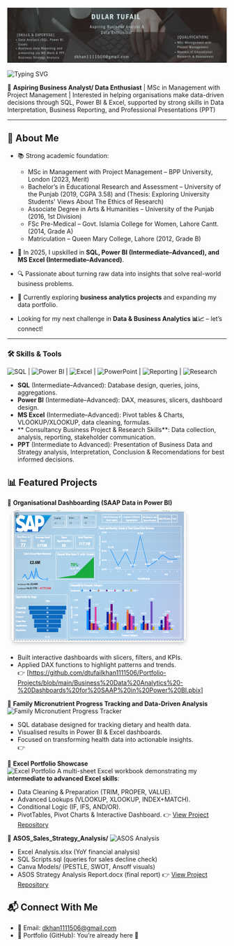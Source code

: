 <!-- Dark Header / Banner -->
![Header](https://github.com/dtufailkhan1111506/Dular-Tufail/blob/main/headergithub.jpeg)
  
![Typing SVG](https://readme-typing-svg.demolab.com?font=Fira+Code&size=22&Style=Bold&pause=1000&color=F7A8B8&width=500&lines=Hi,+I'm+Dular+Tufail+👋)

🎯 **Aspiring Business Analyst/ Data Enthusiast** | MSc in Management with Project Management | Interested in helping organisations make data-driven decisions through SQL, Power BI & Excel, supported by strong skills in Data Interpretation, Business Reporting, and Professional Presentations (PPT)

---

## 🌟 About Me  
- 📚 Strong academic foundation:  
  - MSc in Management with Project Management – BPP University, London (2023, Merit)  
  - Bachelor’s in Educational Research and Assessment – University of the Punjab (2019, CGPA 3.58)  and (Thesis: Exploring University Students' Views About The Ethics of Research)
  - Associate Degree in Arts & Humanities – University of the Punjab (2016, 1st Division)  
  - FSc Pre-Medical – Govt. Islamia College for Women, Lahore Cantt. (2014, Grade A)  
  - Matriculation – Queen Mary College, Lahore (2012, Grade B)  

- 🚀 In 2025, I upskilled in **SQL, Power BI (Intermediate–Advanced), and MS Excel (Intermediate–Advanced)**.  
- 🔍 Passionate about turning raw data into insights that solve real-world business problems.  
- 🌱 Currently exploring **business analytics projects** and expanding my data portfolio.
- Looking for my next challenge in **Data & Business Analytics 📊📈** – let’s connect!  

---

### 🛠️ Skills & Tools

![SQL](https://img.shields.io/badge/SQL-70%25-brightgreen) | ![Power BI](https://img.shields.io/badge/Power%20BI-75%25-yellow) | ![Excel](https://img.shields.io/badge/Excel-80%25-blue) |
![PowerPoint](https://img.shields.io/badge/PowerPoint-70%25-purple) | ![Reporting](https://img.shields.io/badge/Reporting-80%25-red) | ![Research](https://img.shields.io/badge/Research-75%25-green)

- **SQL** (Intermediate–Advanced): Database design, queries, joins, aggregations. 
-  **Power BI** (Intermediate–Advanced): DAX, measures, slicers, dashboard design. 
-  **MS Excel** (Intermediate–Advanced): Pivot tables & Charts, VLOOKUP/XLOOKUP, data cleaning, formulas. 
-  ** Consultancy Business Project & Research Skills**: Data collection, analysis, reporting, stakeholder communication.
-  **PPT** (Intermediate to Advanced): Presentation of Business Data and Strategy analysis, Interpretation, Conclusion & Recomendations for best informed decisions.

## 📊 Featured Projects  

🔹 **Organisational Dashboarding (SAAP Data in Power BI)**  
<a href="https://github.com/dtufailkhan1111506/Dular-Tufail">
  <img src="https://github.com/dtufailkhan1111506/Dular-Tufail/blob/main/Screenshot%202025-09-10%20005749.png" 
       alt="Power BI dashboards"
       width="400" height="300" 
       style="border-radius:10px; margin:10px; box-shadow: 0 4px 8px rgba(0,0,0,0.2);">
</a>
- Built interactive dashboards with slicers, filters, and KPIs.  
- Applied DAX functions to highlight patterns and trends.  
👉 [https://github.com/dtufailkhan1111506/Portfolio-Projects/blob/main/Business%20Data%20Analytics%20-%20Dashboards%20for%20SAAP%20in%20Power%20BI.pbix]

🔹 **Family Micronutrient Progress Tracking and Data-Driven Analysis**  
<img src="./images/project1.png" alt="Family Micronutient Progress Tracker" style="width:100%; height: 150px; object-fit: cover;">
- SQL database designed for tracking dietary and health data.  
- Visualised results in Power BI & Excel dashboards.  
- Focused on transforming health data into actionable insights.  
👉 [](#)

🔹 **Excel Portfolio Showcase**  
<img src="./images/project1.png" alt="Excel Portfolio" style="width:100%; height: 150px; object-fit: cover;">
A multi-sheet Excel workbook demonstrating my **intermediate to advanced Excel skills**:  
- Data Cleaning & Preparation (TRIM, PROPER, VALUE).  
- Advanced Lookups (VLOOKUP, XLOOKUP, INDEX+MATCH).  
- Conditional Logic (IF, IFS, AND/OR).  
- PivotTables, Pivot Charts & Interactive Dashboard.
👉 [View Project Repository](#)  

🔹 **ASOS_Sales_Strategy_Analysis/**
 <img src="./images/project1.png" alt="ASOS Analysis" style="width:100%; height: 150px; object-fit: cover;">
- Excel Analysis.xlsx          (YoY financial analysis)
- SQL Scripts.sql              (queries for sales decline check)
- Canva Models/                (PESTLE, SWOT, Ansoff visuals)
- ASOS Strategy Analysis Report.docx    (final report)
👉 [View Project Repository](#)



## 📬 Connect With Me  
- 📧 Email: dkhan1111506@gmail.com 
- 📂 Portfolio (GitHub): You’re already here 🚀  
